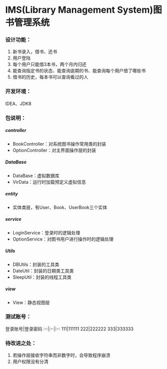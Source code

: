 # IMS(Library Management System)图书管理系统
### 设计功能：
1. 新书录入，借书、还书
2. 用户登陆
3. 每个用户只能借3本书，两个月内归还
4. 能查询指定书的状态、能查询逾期的书、能查询每个用户借了哪些书
5. 借书的历史，每本书可以查询看过的人
### 开发环境：
IDEA、JDK8
### 包说明：
##### controller
* BookController：对系统图书操作常用类的封装
* OptionController：对主界面操作层的封装
##### DataBase
* DataBase：虚拟数据库
* VirData：运行时加载预定义虚拟信息
##### entity
* 实体类层，有User、Book、UserBook三个实体
##### service
* LoginService：登录时的逻辑处理
* OptionService：对图书用户进行操作时的逻辑处理
##### Utils
* DBUtils：封装的工具类
* DateUtil：封装的日期类工具类
* SleepUtil：封装的线程工具类
##### view
* View：静态视图层
### 测试账号：
登录账号|登录密码
:-:|:-:|:-:
111|111111
222|222222
333|333333
### 待改进之处：
1. 若操作层接收字符串而非数字时，会导致程序崩溃
2. 用户权限没有分清
